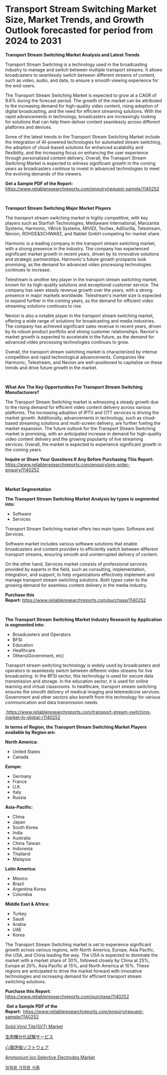 <p><h1>Transport Stream Switching Market Size, Market Trends, and Growth Outlook forecasted for period from 2024 to 2031</h1></p><p><strong>Transport Stream Switching Market Analysis and Latest Trends</strong></p>
<p><p>Transport Stream Switching is a technology used in the broadcasting industry to manage and switch between multiple transport streams. It allows broadcasters to seamlessly switch between different streams of content, such as video, audio, and data, to ensure a smooth viewing experience for the end-users.</p><p>The Transport Stream Switching Market is expected to grow at a CAGR of 9.6% during the forecast period. The growth of the market can be attributed to the increasing demand for high-quality video content, rising adoption of digital broadcasting, and the need for efficient streaming solutions. With the rapid advancements in technology, broadcasters are increasingly looking for solutions that can help them deliver content seamlessly across different platforms and devices.</p><p>Some of the latest trends in the Transport Stream Switching Market include the integration of AI-powered technologies for automated stream switching, the adoption of cloud-based solutions for enhanced scalability and flexibility, and the increasing focus on enhancing the user experience through personalized content delivery. Overall, the Transport Stream Switching Market is expected to witness significant growth in the coming years as broadcasters continue to invest in advanced technologies to meet the evolving demands of the viewers.</p></p>
<p><strong>Get a Sample PDF of the Report:&nbsp;</strong> <a href="https://www.reliableresearchreports.com/enquiry/request-sample/1140252">https://www.reliableresearchreports.com/enquiry/request-sample/1140252</a></p>
<p>&nbsp;</p>
<p><strong>Transport Stream Switching Major Market Players</strong></p>
<p><p>The transport stream switching market is highly competitive, with key players such as Starfish Technologies, Mediaware International, Manzanita Systems, Harmonic, VBrick Systems, MIVIDI, Techex, AdGorilla, Telestream, Nevion, ROHDE&SCHWARZ, and Nablet GmbH competing for market share.</p><p>Harmonic is a leading company in the transport stream switching market, with a strong presence in the industry. The company has experienced significant market growth in recent years, driven by its innovative solutions and strategic partnerships. Harmonic's future growth prospects look promising, as the demand for advanced video processing technologies continues to increase.</p><p>Telestream is another key player in the transport stream switching market, known for its high-quality solutions and exceptional customer service. The company has seen steady revenue growth over the years, with a strong presence in major markets worldwide. Telestream's market size is expected to expand further in the coming years, as the demand for efficient video streaming solutions continues to rise.</p><p>Nevion is also a notable player in the transport stream switching market, offering a wide range of solutions for broadcasting and media industries. The company has achieved significant sales revenue in recent years, driven by its robust product portfolio and strong customer relationships. Nevion's market growth is expected to accelerate in the future, as the demand for advanced video processing technologies continues to grow.</p><p>Overall, the transport stream switching market is characterized by intense competition and rapid technological advancements. Companies like Harmonic, Telestream, and Nevion are well-positioned to capitalize on these trends and drive future growth in the market.</p></p>
<p>&nbsp;</p>
<p><strong>What Are The Key Opportunities For Transport Stream Switching Manufacturers?</strong></p>
<p><p>The Transport Stream Switching market is witnessing a steady growth due to the rising demand for efficient video content delivery across various platforms. The increasing adoption of IPTV and OTT services is driving the market growth. Additionally, advancements in technology, such as cloud-based streaming solutions and multi-screen delivery, are further fueling the market expansion. The future outlook for the Transport Stream Switching market is promising, with an anticipated increase in demand for high-quality video content delivery and the growing popularity of live streaming services. Overall, the market is expected to experience significant growth in the coming years.</p></p>
<p><strong>Inquire or Share Your Questions If Any Before Purchasing This Report:</strong> <a href="https://www.reliableresearchreports.com/enquiry/pre-order-enquiry/1140252">https://www.reliableresearchreports.com/enquiry/pre-order-enquiry/1140252</a></p>
<p>&nbsp;</p>
<p><strong>Market Segmentation</strong></p>
<p><strong>The Transport Stream Switching Market Analysis by types is segmented into:</strong></p>
<p><ul><li>Software</li><li>Services</li></ul></p>
<p><p>Transport Stream Switching market offers two main types: Software and Services. </p><p>Software market includes various software solutions that enable broadcasters and content providers to efficiently switch between different transport streams, ensuring smooth and uninterrupted delivery of content. </p><p>On the other hand, Services market consists of professional services provided by experts in the field, such as consulting, implementation, integration, and support, to help organizations effectively implement and manage transport stream switching solutions. Both types cater to the growing demand for seamless content delivery in the media industry.</p></p>
<p><strong>Purchase this Report:&nbsp;</strong><a href="https://www.reliableresearchreports.com/purchase/1140252">https://www.reliableresearchreports.com/purchase/1140252</a></p>
<p>&nbsp;</p>
<p><strong>The Transport Stream Switching Market Industry Research by Application is segmented into:</strong></p>
<p><ul><li>Broadcasters and Operators</li><li>BFSI</li><li>Education</li><li>Healthcare</li><li>Others(Government, etc)</li></ul></p>
<p><p>Transport stream switching technology is widely used by broadcasters and operators to seamlessly switch between different video streams for live broadcasting. In the BFSI sector, this technology is used for secure data transmission and storage. In the education sector, it is used for online learning and virtual classrooms. In healthcare, transport stream switching ensures the smooth delivery of medical imaging and telemedicine services. Government and other sectors also benefit from this technology for various communication and data transmission needs.</p></p>
<p><a href="https://www.reliableresearchreports.com/transport-stream-switching-market-in-global-r1140252">&nbsp;https://www.reliableresearchreports.com/transport-stream-switching-market-in-global-r1140252</a></p>
<p><strong>In terms of Region, the Transport Stream Switching Market Players available by Region are:</strong></p>
<p>
    <p> <strong> North America: </strong>
        <ul>
            <li>United States</li>
            <li>Canada</li>
        </ul>
        </p> 
    <p> <strong> Europe: </strong>
        <ul>
            <li>Germany</li>
            <li>France</li>
            <li>U.K.</li>
            <li>Italy</li>
            <li>Russia</li>
        </ul>
        </p> 
    <p> <strong> Asia-Pacific: </strong>
        <ul>
            <li>China</li>
            <li>Japan</li>
            <li>South Korea</li>
            <li>India</li>
            <li>Australia</li>
            <li>China Taiwan</li>
            <li>Indonesia</li>
            <li>Thailand</li>
            <li>Malaysia</li>
        </ul>
        </p> 
    <p> <strong> Latin America: </strong>
        <ul>
            <li>Mexico</li>
            <li>Brazil</li>
            <li>Argentina Korea</li>
            <li>Colombia</li>
        </ul>
        </p> 
    <p> <strong> Middle East & Africa: </strong>
        <ul>
            <li>Turkey</li>
            <li>Saudi</li>
            <li>Arabia</li>
            <li>UAE</li>
            <li>Korea</li>
        </ul>
    </p>
    </p>
<p><p>The Transport Stream Switching market is set to experience significant growth across various regions, with North America, Europe, Asia Pacific, the USA, and China leading the way. The USA is expected to dominate the market with a market share of 30%, followed closely by China at 25%, Europe at 20%, Asia Pacific at 15%, and North America at 10%. These regions are anticipated to drive the market forward with innovative technologies and increasing demand for efficient transport stream switching solutions.</p></p>
<p><strong>Purchase this Report: </strong><a href="https://www.reliableresearchreports.com/purchase/1140252">https://www.reliableresearchreports.com/purchase/1140252</a></p>
<p>&nbsp;<strong>Get a Sample PDF of the Report:&nbsp;&nbsp;</strong><a href="https://www.reliableresearchreports.com/enquiry/request-sample/1140252">https://www.reliableresearchreports.com/enquiry/request-sample/1140252</a></p>
<p><strong></strong></p>
<p><p><a href="https://github.com/changoleonlaverguenzanoexiste/Market-Research-Report-List-3/blob/main/solid-vinyl-tilesvt-market.md">Solid Vinyl Tile(SVT) Market</a></p><p><a href="https://github.com/one-cool-chick/Market-Research-Report-List-2/blob/main/2213407107738.md">生肉種分化試験サービス</a></p><p><a href="https://github.com/luffiazaza/Market-Research-Report-List-2/blob/main/8868545107737.md">心理評価ソフトウェア</a></p><p><a href="https://issuu.com/reportprime-2/docs/ammonium-ion-selective-electrodes-market-size-2030">Ammonium Ion Selective Electrodes Market</a></p><p><a href="https://github.com/oajzkywllm460/Market-Research-Report-List-2/blob/main/4168615102094.md">일회용 가정용 식품</a></p></p>